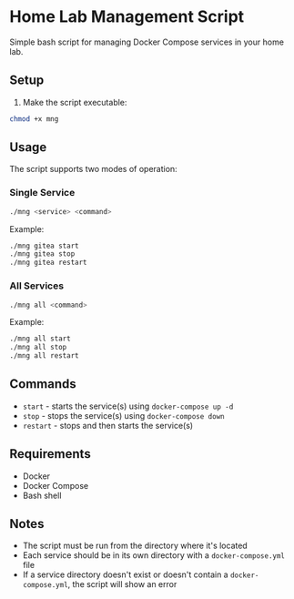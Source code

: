 # Home Lab Management Script

Simple bash script for managing Docker Compose services in your home lab.

## Setup

1. Make the script executable:
```bash
chmod +x mng
```

## Usage

The script supports two modes of operation:

### Single Service
```bash
./mng <service> <command>
```

Example:
```bash
./mng gitea start
./mng gitea stop
./mng gitea restart
```

### All Services
```bash
./mng all <command>
```

Example:
```bash
./mng all start
./mng all stop
./mng all restart
```

## Commands

- `start` - starts the service(s) using `docker-compose up -d`
- `stop` - stops the service(s) using `docker-compose down`
- `restart` - stops and then starts the service(s)

## Requirements

- Docker
- Docker Compose
- Bash shell

## Notes

- The script must be run from the directory where it's located
- Each service should be in its own directory with a `docker-compose.yml` file
- If a service directory doesn't exist or doesn't contain a `docker-compose.yml`, the script will show an error 
